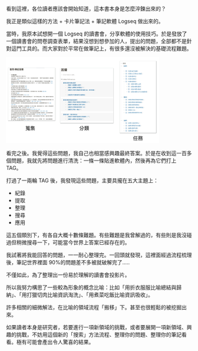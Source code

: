 看到這裡，各位讀者應該會開始知道，這本書本身是怎麼淬鍊出來的？

我正是類似這樣的方法 + 卡片筆記法 + 筆記軟體 Logseq 做出來的。

當時，我原本試想開一個 Logseq 的讀書會，分享軟體的使用技巧。於是發放了一個讀書會的問卷調查表單，結果沒想到想參加的人，提出的問題，全部都不是針對這門工具的。而大家對於平常在做筆記上，有很多還沒被解決的基礎流程難題。

![](images/20230626223941.png)

看完之後。我覺得這些問題，我自己也相當感興趣最終答案。於是在收到這一百多個問題，我就先將問題進行清洗：一條一條貼進軟體內，然後再為它們打上 TAG。

打過了一兩輪 TAG 後，我發現這些問題，主要具攏在五大主題上：

* 紀錄
* 提取
* 整理
* 搜尋
* 應用

這五個類別下，有各自大概十數條難題。有些難題是我曾解過的，有些則是我沒碰過但稍微搜尋一下，可能當今世界上答案已經存在的。

我試著將我能回答的問題，一一耐心整理完。一回頭就發現，這裡面經過流程梳理後，筆記世界裡面 90%的問題差不多被就破解完了.....

不僅如此，為了整理出一份易於理解的讀書會投影片。

所以我努力構思了一些較為形象的概念比喻：比如「用折衣服服比喻總結與歸納」、「用打獵切肉比喻資訊淘洗」、「用煮菜吃飯比喻資訊吸收」。

許多相關的細微解法，在比喻的領域流程「搬移」下。甚至也很輕鬆的被挖掘出來。

如果讀者本身是研究者，若要進行一項新領域的挑戰，或者要展開一項新領域、興趣的挑戰，不妨用這個新的「搜索」方法流程、整理你的問題、整理你的筆記看看。極有可能會產出令人驚喜的結果。